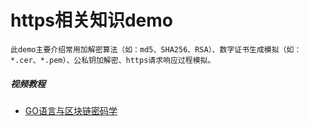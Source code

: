 # https相关知识demo
    此demo主要介绍常用加解密算法（如：md5、SHA256、RSA）、数字证书生成模拟（如：*.cer、*.pem）、公私钥加解密、https请求响应过程模拟。
    
##### 视频教程
* [GO语言与区块链密码学](https://www.iqiyi.com/v_19rso6juco.html#curid=2526781700_ba16d343f7814572b05380dcea36bc17?_bank)
    

